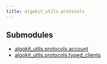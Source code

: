```yaml
---
title: algokit_utils.protocols
---
```


## Submodules

- [algokit_utils.protocols.account]()
- [algokit_utils.protocols.typed_clients]()
